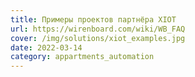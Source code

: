 ```yaml
---
title: Примеры проектов партнёра XIOT
url: https://wirenboard.com/wiki/WB_FAQ
cover: /img/solutions/xiot_examples.jpg
date: 2022-03-14
category: appartments_automation
---
```

